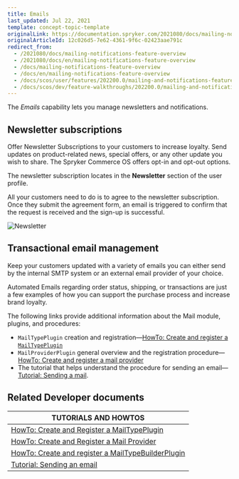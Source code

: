 ```yaml
---
title: Emails
last_updated: Jul 22, 2021
template: concept-topic-template
originalLink: https://documentation.spryker.com/2021080/docs/mailing-notifications-feature-overview
originalArticleId: 12c026d5-7e62-4361-9f6c-02423aae791c
redirect_from:
  - /2021080/docs/mailing-notifications-feature-overview
  - /2021080/docs/en/mailing-notifications-feature-overview
  - /docs/mailing-notifications-feature-overview
  - /docs/en/mailing-notifications-feature-overview
  - /docs/scos/user/features/202200.0/mailing-and-notifications-feature-overview.html
  - /docs/scos/dev/feature-walkthroughs/202200.0/mailing-and-notifications-feature-walkthrough.html  
---
```


The *Emails* capability lets you manage newsletters and notifications.

## Newsletter subscriptions

Offer Newsletter Subscriptions to your customers to increase loyalty. Send updates on product-related news, special offers, or any other update you wish to share. The Spryker Commerce OS offers opt-in and opt-out options.

The newsletter subscription locates in the **Newsletter** section of the user profile.

All your customers need to do is to agree to the newsletter subscription. Once they submit the agreement form, an email is triggered to confirm that the request is received and the sign-up is successful.

![Newsletter](https://spryker.s3.eu-central-1.amazonaws.com/docs/Features/Mailing+%26+Communication/Newsletter+Subscription/subscribe-to-the-newsletter.gif)

## Transactional email management

Keep your customers updated with a variety of emails you can either send by the internal SMTP system or an external email provider of your choice.

Automated Emails regarding order status, shipping, or transactions are just a few examples of how you can support the purchase process and increase brand loyalty.

The following links provide additional information about the Mail module, plugins, and procedures:

* `MailTypePlugin` creation and registration—[HowTo: Create and register a `MailTypePlugin`](/docs/pbc/all/emails/{{page.version}}/howto-create-and-register-a-mailtypeplugin.html)
* `MailProviderPlugin` general overview and the registration procedure—[HowTo: Create and register a mail provider](/docs/pbc/all/emails/{{page.version}}/howto-create-and-register-a-mail-provider.html)
* The tutorial that helps understand the procedure for sending an email—[Tutorial: Sending a mail](/docs/pbc/all/emails/{{page.version}}/tutorial-sending-an-email.html).


## Related Developer documents

 | TUTORIALS AND HOWTOS |
|---------|
| [HowTo: Create and Register a MailTypePlugin](/docs/pbc/all/emails/{{page.version}}/howto-create-and-register-a-mailtypeplugin.html) |
| [HowTo: Create and Register a Mail Provider](/docs/pbc/all/emails/{{page.version}}/howto-create-and-register-a-mail-provider.html)  |
| [HowTo: Create and register a MailTypeBuilderPlugin](/docs/pbc/all/emails/{{page.version}}/howto-create-and-register-a-mail-type-builder-plugin.html) |
| [Tutorial: Sending an email](/docs/pbc/all/emails/{{page.version}}/tutorial-sending-an-email.html)  |
